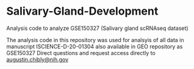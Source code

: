 # Salivary-Gland-Development
Analysis code to analyze GSE150327 (Salivary gland scRNAseq dataset)

The analysis code in this repository was used for analsyis of all data in manuscript ISCIENCE-D-20-01304
also available in GEO repository as GSE150327
Direct questions and request access directly to augustin.chibly@nih.gov
